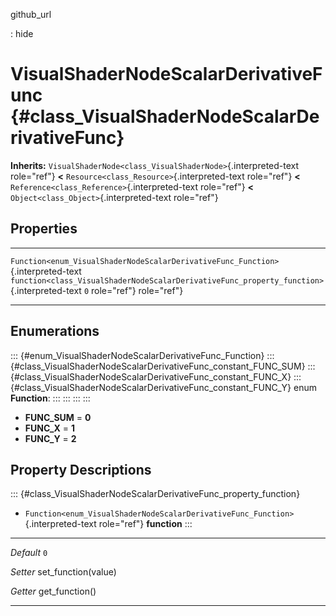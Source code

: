 github\_url

:   hide

VisualShaderNodeScalarDerivativeFunc {#class_VisualShaderNodeScalarDerivativeFunc}
====================================

**Inherits:**
`VisualShaderNode<class_VisualShaderNode>`{.interpreted-text role="ref"}
**\<** `Resource<class_Resource>`{.interpreted-text role="ref"} **\<**
`Reference<class_Reference>`{.interpreted-text role="ref"} **\<**
`Object<class_Object>`{.interpreted-text role="ref"}

Properties
----------

  ---------------------------------------------------------------------------------- -------------------------------------------------------------------------------------------- -----
  `Function<enum_VisualShaderNodeScalarDerivativeFunc_Function>`{.interpreted-text   `function<class_VisualShaderNodeScalarDerivativeFunc_property_function>`{.interpreted-text   `0`
  role="ref"}                                                                        role="ref"}                                                                                  

  ---------------------------------------------------------------------------------- -------------------------------------------------------------------------------------------- -----

Enumerations
------------

::: {#enum_VisualShaderNodeScalarDerivativeFunc_Function}
::: {#class_VisualShaderNodeScalarDerivativeFunc_constant_FUNC_SUM}
::: {#class_VisualShaderNodeScalarDerivativeFunc_constant_FUNC_X}
::: {#class_VisualShaderNodeScalarDerivativeFunc_constant_FUNC_Y}
enum **Function**:
:::
:::
:::
:::

-   **FUNC\_SUM** = **0**
-   **FUNC\_X** = **1**
-   **FUNC\_Y** = **2**

Property Descriptions
---------------------

::: {#class_VisualShaderNodeScalarDerivativeFunc_property_function}
-   `Function<enum_VisualShaderNodeScalarDerivativeFunc_Function>`{.interpreted-text
    role="ref"} **function**
:::

  ----------- ----------------------
  *Default*   `0`

  *Setter*    set\_function(value)

  *Getter*    get\_function()
  ----------- ----------------------
